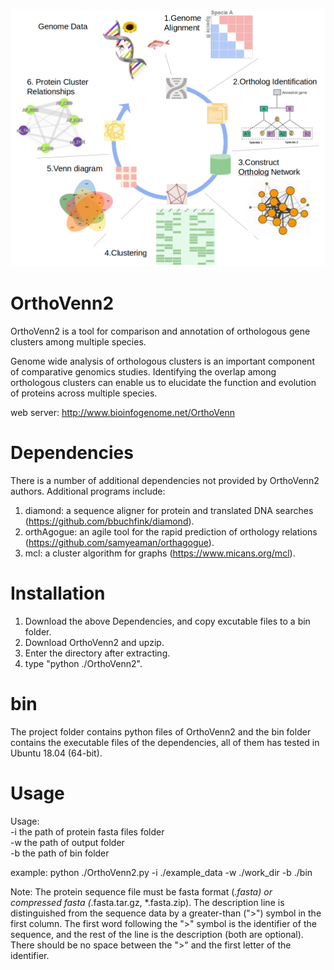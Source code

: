 ![image](https://github.com/dnazerg666/OrthoVenn2/raw/master/image.png)

# OrthoVenn2

OrthoVenn2 is a tool for comparison and annotation of orthologous gene clusters among multiple species.

Genome wide analysis of orthologous clusters is an important component of comparative genomics studies. Identifying the overlap among orthologous clusters can enable us to elucidate the function and evolution of proteins across multiple species.

web server: http://www.bioinfogenome.net/OrthoVenn

# Dependencies

There is a number of additional dependencies not provided by OrthoVenn2 authors. Additional programs include:

1. diamond: a sequence aligner for protein and translated DNA searches (https://github.com/bbuchfink/diamond).<br/>
2. orthAgogue: an agile tool for the rapid prediction of orthology relations (https://github.com/samyeaman/orthagogue).<br/>
3. mcl: a cluster algorithm for graphs (https://www.micans.org/mcl).<br/>

# Installation

1. Download the above Dependencies, and copy excutable files to a bin folder.<br/>
2. Download OrthoVenn2 and upzip.<br/>
3. Enter the directory after extracting.<br/>
4. type "python ./OrthoVenn2".<br/>

# bin

The project folder contains python files of OrthoVenn2 and the bin folder contains the executable files of the dependencies, all of them has tested in Ubuntu 18.04 (64-bit).

# Usage

Usage:<br/>
-i the path of protein fasta files folder<br/>
-w the path of output folder<br/>
-b the path of bin folder<br/>

example: python ./OrthoVenn2.py -i ./example_data -w ./work_dir -b ./bin

Note:
The protein sequence file must be fasta format (*.fasta) or compressed fasta (*.fasta.tar.gz, *.fasta.zip).
The description line is distinguished from the sequence data by a greater-than (">") symbol in the first column. The first word following the ">" symbol is the identifier of the sequence, and the rest of the line is the description (both are optional). There should be no space between the ">" and the first letter of the identifier. 

